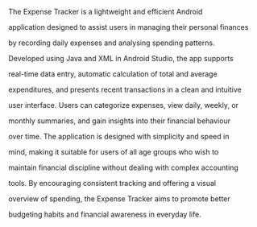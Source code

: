 The Expense Tracker is a lightweight and efficient Android 

application designed to assist users in managing their personal finances 

by recording daily expenses and analysing spending patterns. 

Developed using Java and XML in Android Studio, the app supports 

real-time data entry, automatic calculation of total and average 

expenditures, and presents recent transactions in a clean and intuitive 

user interface. Users can categorize expenses, view daily, weekly, or 

monthly summaries, and gain insights into their financial behaviour

over time. The application is designed with simplicity and speed in 

mind, making it suitable for users of all age groups who wish to 

maintain financial discipline without dealing with complex accounting 

tools. By encouraging consistent tracking and offering a visual 

overview of spending, the Expense Tracker aims to promote better 

budgeting habits and financial awareness in everyday life.

